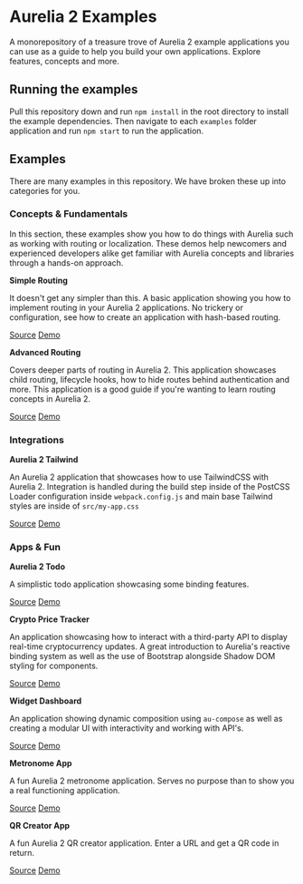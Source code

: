 # Aurelia 2 Examples

A monorepository of a treasure trove of Aurelia 2 example applications you can use as a guide to help you build your own applications. Explore features, concepts and more.

## Running the examples

Pull this repository down and run `npm install` in the root directory to install the example dependencies. Then navigate to each `examples` folder application and run `npm start` to run the application.

## Examples

There are many examples in this repository. We have broken these up into categories for you.
### Concepts & Fundamentals

In this section, these examples show you how to do things with Aurelia such as working with routing or localization. These demos help newcomers and experienced developers alike get familiar with Aurelia concepts and libraries through a hands-on approach.

**Simple Routing**

It doesn't get any simpler than this. A basic application showing you how to implement routing in your Aurelia 2 applications. No trickery or configuration, see how to create an application with hash-based routing.

[Source](examples/simple-routing) 
[Demo](https://simple-routing.vercel.app/)

**Advanced Routing**

Covers deeper parts of routing in Aurelia 2. This application showcases child routing, lifecycle hooks, how to hide routes behind authentication and more. This application is a good guide if you're wanting to learn routing concepts in Aurelia 2.

[Source](examples/advanced-routing) 
[Demo](https://advanced-routing.vercel.app/)

### Integrations

**Aurelia 2 Tailwind**

An Aurelia 2 application that showcases how to use TailwindCSS with Aurelia 2. Integration is handled during the build step inside of the PostCSS Loader configuration inside `webpack.config.js` and main base Tailwind styles are inside of `src/my-app.css`

[Source](examples/aurelia2-tailwind) 
[Demo](https://aurelia2-tailwind.vercel.app/)

### Apps & Fun

**Aurelia 2 Todo**

A simplistic todo application showcasing some binding features.

[Source](examples/aurelia2-todo) 
[Demo](https://aurelia2-todo.vercel.app/)

**Crypto Price Tracker**

An application showcasing how to interact with a third-party API to display real-time cryptocurrency updates. A great introduction to Aurelia's reactive binding system as well as the use of Bootstrap alongside Shadow DOM styling for components.

[Source](examples/crypto-price-tracker) 
[Demo](https://aurelia2-crypto-tracker.vercel.app/)

**Widget Dashboard**

An application showing dynamic composition using `au-compose` as well as creating a modular UI with interactivity and working with API's.

[Source](examples/widget-dashboard) 
[Demo](https://widget-dashboard.vercel.app/)

**Metronome App**

A fun Aurelia 2 metronome application. Serves no purpose than to show you a real functioning application.

[Source](examples/metronome-app) 
[Demo](https://metronome-app.vercel.app/)

**QR Creator App**

A fun Aurelia 2 QR creator application. Enter a URL and get a QR code in return.

[Source](examples/qr-creator-app) 
[Demo](https://qr-creator-app.vercel.app/)